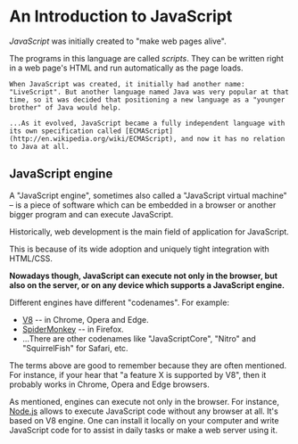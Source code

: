 
# An Introduction to JavaScript

*JavaScript* was initially created to "make web pages alive".

The programs in this language are called *scripts*. They can be written right in a web page's HTML and run automatically as the page loads.

```smart header="Why is it called <u>Java</u>Script?"
When JavaScript was created, it initially had another name: "LiveScript". But another language named Java was very popular at that time, so it was decided that positioning a new language as a "younger brother" of Java would help.

...As it evolved, JavaScript became a fully independent language with its own specification called [ECMAScript](http://en.wikipedia.org/wiki/ECMAScript), and now it has no relation to Java at all.
```

## JavaScript engine

A "JavaScript engine", sometimes also called a "JavaScript virtual machine" – is a piece of software which can be embedded in a browser or another bigger program and can execute JavaScript.

Historically, web development is the main field of application for JavaScript.

This is because of its wide adoption and uniquely tight integration with HTML/CSS.

**Nowadays though, JavaScript can execute not only in the browser, but also on the server, or on any device which supports a JavaScript engine.**

Different engines have different "codenames". For example:

- [V8](https://en.wikipedia.org/wiki/V8_(JavaScript_engine)) -- in Chrome, Opera and Edge.
- [SpiderMonkey](https://en.wikipedia.org/wiki/SpiderMonkey) -- in Firefox.
- ...There are other codenames like "JavaScriptCore", "Nitro" and "SquirrelFish" for Safari, etc.

The terms above are good to remember because they are often mentioned. For instance, if your hear that "a feature X is supported by V8", then it probably works in Chrome, Opera and Edge browsers.

As mentioned, engines can execute not only in the browser. For instance, [Node.js](https://nodejs.org/) allows to execute JavaScript code without any browser at all. It's based on V8 engine. One can install it locally on your computer and write JavaScript code for to assist in daily tasks or make a web server using it.
